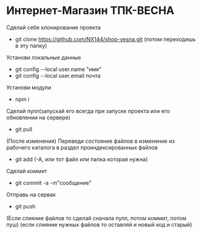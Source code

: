 # Интернет-Магазин ТПК-ВЕСНА

Сделай себе клонирование проекта
- git clone https://github.com/NX144/shop-vesna.git (потом переходишь в эту папку)

Установи локальные данные
- git config --local user.name "имя"
- git config --local user.email почта

Установи модули
- npm i

Сделай пулл(запускай его всегда при запуске проекта или его обновлении на сервере)
- git pull

(После изменения)
Переведи состояние файлов в изменение из рабочего каталога в раздел проиндексированных файлов
- git add (-A, или тот файл или папка которая нужна)

Сделай коммит
- git commit -a -m"сообщение"

Отправь на сервак
- git push

(Если слияние файлов то сделай сначала пулл, потом коммит, потом пуш)
(если слияние нужных файлов то оставляй и новый код и старый)
